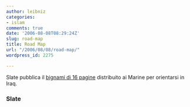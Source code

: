 ```yaml
---
author: leibniz
categories:
- islam
comments: true
date: '2006-08-08T08:29:24Z'
slug: road-map
title: Road Map
url: "/2006/08/08/road-map/"
wordpress_id: 2275

---
```

Slate pubblica il [bignami di 16 pagine](http://www.slate.com/id/2145533/) distribuito ai Marine per orientarsi in Iraq.

### Slate
